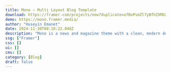 ```yaml
---
title: Mono — Multi Layout Blog Template
download: https://framer.com/projects/new?duplicate=ofBoPsmZl7yBfhZXMUZJ&duplicateType=siteTemplate
demo: https://mono.framer.media/
author: "Huseyin Emanet"
date: 2024-11-30T08:10:22.048Z
description: "Mono is a news and magazine theme with a clean, modern design suitable for anyone who wants to share their story about ever-changing technology, the latest breaking news or the hottest products."
ssg: ["Framer"]
css: []
ui: []
cms: []
category: [Blog]
draft: false
---
```

